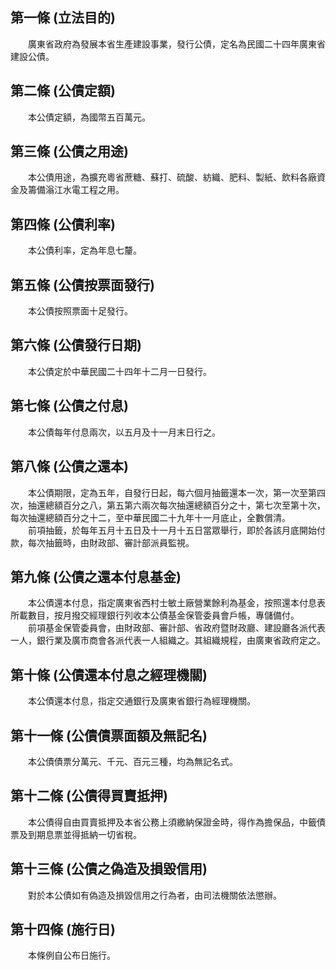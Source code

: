 第一條 (立法目的)
-----------------
　　廣東省政府為發展本省生產建設事業，發行公債，定名為民國二十四年廣東省建設公債。  


第二條 (公債定額)
-----------------
　　本公債定額，為國幣五百萬元。  


第三條 (公債之用途)
-------------------
　　本公債用途，為擴充粵省蔗糖、蘇打、硫酸、紡織、肥料、製紙、飲料各廠資金及籌備滃江水電工程之用。  


第四條 (公債利率)
-----------------
　　本公債利率，定為年息七釐。  


第五條 (公債按票面發行)
-----------------------
　　本公債按照票面十足發行。  


第六條 (公債發行日期)
---------------------
　　本公債定於中華民國二十四年十二月一日發行。  


第七條 (公債之付息)
-------------------
　　本公債每年付息兩次，以五月及十一月末日行之。  


第八條 (公債之還本)
-------------------
　　本公債期限，定為五年，自發行日起，每六個月抽籤還本一次，第一次至第四次，抽還總額百分之八，第五第六兩次每次抽還總額百分之十，第七次至第十次，每次抽還總額百分之十二，至中華民國二十九年十一月底止，全數償清。　  
　　前項抽籤，於每年五月十五日及十一月十五日當眾舉行，即於各該月底開始付款，每次抽籤時，由財政部、審計部派員監視。  


第九條 (公債之還本付息基金)
---------------------------
　　本公債還本付息，指定廣東省西村士敏土廠營業餘利為基金，按照還本付息表所載數目，按月撥交經理銀行列收本公債基金保管委員會戶帳，專儲備付。  
　　前項基金保管委員會，由財政部、審計部、省政府暨財政廳、建設廳各派代表一人，銀行業及廣市商會各派代表一人組織之。其組織規程，由廣東省政府定之。  


第十條 (公債還本付息之經理機關)
-------------------------------
　　本公債還本付息，指定交通銀行及廣東省銀行為經理機關。  


第十一條 (公債債票面額及無記名)
-------------------------------
　　本公債債票分萬元、千元、百元三種，均為無記名式。  


第十二條 (公債得買賣抵押)
-------------------------
　　本公債得自由買賣抵押及本省公務上須繳納保證金時，得作為擔保品，中籤債票及到期息票並得抵納一切省稅。  


第十三條 (公債之偽造及損毀信用)
-------------------------------
　　對於本公債如有偽造及損毀信用之行為者，由司法機關依法懲辦。  


第十四條 (施行日)
-----------------
　　本條例自公布日施行。